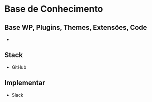 # Base de Conhecimento


## Base WP, Plugins, Themes, Extensões, Code
*


## Stack 
* GitHub


## Implementar
* Slack
